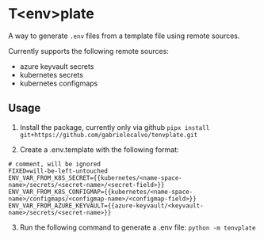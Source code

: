 # T\<env\>plate

A way to generate `.env` files from a template file using remote sources.

Currently supports the following remote sources:

- azure keyvault secrets
- kubernetes secrets
- kubernetes configmaps

## Usage

1. Install the package, currently only via github `pipx install git+https://github.com/gabrielecalvo/tenvplate.git`

2. Create a .env.template with the following format:

```env
# comment, will be ignored
FIXED=will-be-left-untouched
ENV_VAR_FROM_K8S_SECRET={{kubernetes/<name-space-name>/secrets/<secret-name>/<secret-field>}}
ENV_VAR_FROM_K8S_CONFIGMAP={{kubernetes/<name-space-name>/configmaps/<configmap-name>/<configmap-field>}}
ENV_VAR_FROM_AZURE_KEYVAULT={{azure-keyvault/<keyvault-name>/secrets/<secret-name>}}
```

3. Run the following command to generate a .env file: `python -m tenvplate`
